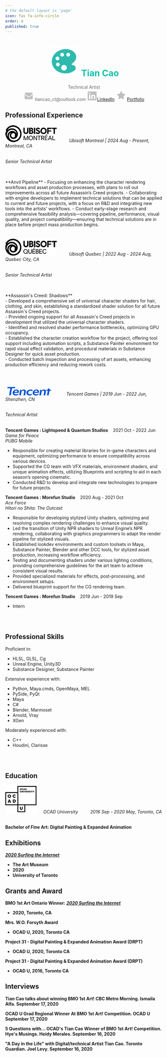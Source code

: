 ```yaml
---
# the default layout is 'page'
icon: fas fa-info-circle
order: 4
published: true 
---
```


<!-- > Add Markdown syntax content to file `_tabs/about.md`{: .filepath } and it will show up on this page.
{: .prompt-tip } -->


# <center><img src="/images/color-palette.svg" ><span style="color: #0fc2aa"> Tian Cao </span></center>
<center><span style="color: #666666"> Technical Artist</span></center>
<center><img src="/images/email-fill.svg"><span style="color: #666666"> tiancao_ct@outlook.com <img src="/images/linkedin.svg"><a href="https://www.linkedin.com/in/tian-cao-281096135/">LinkedIn</a> <img src="/images/star_fill.svg"><a href="https://tianc377.github.io/">Portfolio</a> </span></center>

<!-- <html>
<style>
table, caption, tbody, tfoot, thead, tr, th, td {
    margin: 0;
    padding: 0;
    border: 0;
    outline: 0;
    font-size: 100%;
    vertical-align: baseline;
    background: transparent;
}
</style>
<body>
<center>
<table style="width:40%">
  <tr>
    <th>Company</th>
    <th>Contact</th>
    <th>Country</th>
  </tr>
</table>
</center>
</body>
</html> -->


## Professional Experience


###### <img src = "/images/Ubisoft_Montreal_Logo.png"> &nbsp;&nbsp;&nbsp;&nbsp;&nbsp;&nbsp;&nbsp;&nbsp; Ubisoft Montreal | 2024 Aug - Present, Montreal, CA

###### Senior Technical Artist <br/>
<br/>
**Anvil Pipeline**
- Focusing on enhancing the character rendering workflows and asset production processes, with plans to roll out improvements across all future Assassin’s Creed projects.
- Collaborating with engine developers to implement technical solutions that can be applied to current and future projects, with a focus on R&D and integrating new tools into the artists' workflows.
- Conduct early-stage research and comprehensive feasibility analysis—covering pipeline, performance, visual quality, and project compatibility—ensuring that technical solutions are in place before project mass production begins.

<!-- - Working on the character rendering\production pipeline improvements that will be applied in all the future projects developed with Anvil engine. -->

<br/>
<br/>


###### <img src = "/images/Ubisoft_Quebec_Logo.png"> &nbsp;&nbsp;&nbsp;&nbsp;&nbsp;&nbsp;&nbsp;&nbsp; Ubisoft Quebec | 2022 Aug - 2024 Aug, Quebec City, CA 

###### Senior Technical Artist <br/>
<br/>
**Assassin's Creed: Shadows** <br/>
- Developed a comprehensive set of universal character shaders for hair, clothing, and skin, establishing a standardized shader solution for all future Assassin's Creed projects.<br>
- Provided ongoing support for all Assassin's Creed projects in development that utilized the universal character shaders.<br>
- Identified and resolved shader performance bottlenecks, optimizing GPU occupancy.<br>
- Established the character creation workflow for the project, offering tool support including automation scripts, a Substance Painter environment for rapid visual effect validation, and procedural materials in Substance Designer for quick asset production.<br>
- Conducted batch inspection and processing of art assets, enhancing production efficiency and reducing rework costs.<br>
                
<br/>
<br/>

###### <img src = "/images/03_Tencent_English logo.png"> &nbsp;&nbsp;&nbsp;&nbsp;&nbsp;&nbsp;&nbsp;&nbsp; Tencent Games | 2019 Jun - 2022 Jun, Shenzhen, CN

###### Technical Artist <br/> 

**Tencent Games : Lightspeed & Quantum Studios** &nbsp;&nbsp; 2021 Oct - 2022 Jun <br/>
*Game for Peace*<br/>
*PUBG Mobile*<br/>
- Responsible for creating material libraries for in-game characters and equipment, optimizing performance to ensure compatibility across various devices.
- Supported the CG team with VFX materials, environment shaders, and unique animation effects, utilizing Blueprints and scripting to aid in each season’s opening cinematic.
- Conducted R&D to develop and integrate new technologies to prepare for future projects.


**Tencent Games : Morefun Studio** &nbsp;&nbsp; 2020 Aug - 2021 Oct <br/>
*Ace Force*<br/>
*Hitori no Shita: The Outcast* <br/>
- Responsible for developing stylized Unity shaders, optimizing and resolving complex rendering challenges to enhance visual quality.
- Led the transition of Unity NPR shaders to Unreal Engine’s NPR rendering, collaborating with graphics programmers to adapt the render pipeline for stylized visuals.
- Established lookdev environments and custom toolsets in Maya, Substance Painter, Blender and other DCC tools, for stylized asset production, increasing workflow efficiency.
- Testing and documenting shaders under various lighting conditions, providing comprehensive guidelines for the art team to achieve consistent visual results.
- Provided specialized materials for effects, post-processing, and environment setups.
- Delivered blueprint support for the CG rendering team.


**Tencent Games : Morefun Studio** &nbsp;&nbsp; 2019 Jun - 2019 Sep
- Intern

<br/>
<br/>

## Professional Skills

Proficient in:
- HLSL, GLSL, Cg<br>
- Unreal Engine, Unity3D <br>
- Substance Designer, Substance Painter<br>

Extensive experience with:
- Python, Maya.cmds, OpenMaya, MEL<br>
- PySide, PyQt
- Maya <br>
- C#<br>
- Blender, Marmoset<br>
- Arnold, Vray
- XGen

Moderately experienced with:
- C++<br>
- Houdini, Clarisse<br>

<br/>
<br/>

## Education

###### <img src = "/images/OCAD_University_Logo.png"> &nbsp;&nbsp; OCAD University &nbsp;&nbsp;&nbsp;&nbsp;&nbsp;&nbsp;&nbsp;&nbsp; 2016 Sep - 2020 May, Toronto, CA
**Bachelor of Fine Art: Digital Painting & Expanded Animation**

## Exhibitions

<b><i><a href="https://caoaurora.wixsite.com/surfingtheinternet">2020 Surfing the Internet</a></i>
- The Art Museum 
- 2020
- University of Toronto

## Grants and Award

**BMO 1st Art Ontario Winner**: <b><i><a href="https://caoaurora.wixsite.com/surfingtheinternet">2020 Surfing the Internet</a></i> 
- 2020, Toronto, CA

**Mrs. W.O. Forsyth Award**
- OCAD U, 2020, Toronto CA

**Project 31 - Digital Painting & Expanded Animation Award (DRPT)**
- OCAD U, 2020, Toronto CA

**Project 31 - Digital Painting & Expanded Animation Award (DRPT)**
- OCAD U, 2016, Toronto CA 


## Interviews

**Tian Cao talks about winning BMO 1st Art!** CBC Metro Morning. Ismaila Alfa. September 17, 2020

**OCAD U Grad Regional Winner At BMO 1st Art! Competition.** OCAD U September 17, 2020

**5 Questions with… OCAD's Tian Cao Winner of BMO 1st Art! Competition.** Hye's Musings. Heidy Morales. September 16, 2020

**"A Day in the Life" with Digital/technical Artist Tian Cao.** Toronto Guardian. Joel Levy. September 16, 2020


<br/>
<br/>
<br/>
<br/>
